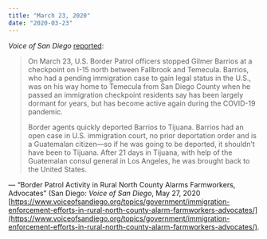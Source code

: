 ```yaml
---
title: "March 23, 2020"
date: "2020-03-23"
---
```


_Voice of San Diego_ [reported](https://www.voiceofsandiego.org/topics/government/immigration-enforcement-efforts-in-rural-north-county-alarm-farmworkers-advocates/):

> On March 23, U.S. Border Patrol officers stopped Gilmer Barrios at a checkpoint on I-15 north between Fallbrook and Temecula. Barrios, who had a pending immigration case to gain legal status in the U.S., was on his way home to Temecula from San Diego County when he passed an immigration checkpoint residents say has been largely dormant for years, but has become active again during the COVID-19 pandemic.
> 
> Border agents quickly deported Barrios to Tijuana. Barrios had an open case in U.S. immigration court, no prior deportation order and is a Guatemalan citizen—so if he was going to be deported, it shouldn’t have been to Tijuana. After 21 days in Tijuana, with help of the Guatemalan consul general in Los Angeles, he was brought back to the United States.

— “Border Patrol Activity in Rural North County Alarms Farmworkers, Advocates” (San Diego: _Voice of San Diego_, May 27, 2020 [https://www.voiceofsandiego.org/topics/government/immigration-enforcement-efforts-in-rural-north-county-alarm-farmworkers-advocates/](https://www.voiceofsandiego.org/topics/government/immigration-enforcement-efforts-in-rural-north-county-alarm-farmworkers-advocates/).
